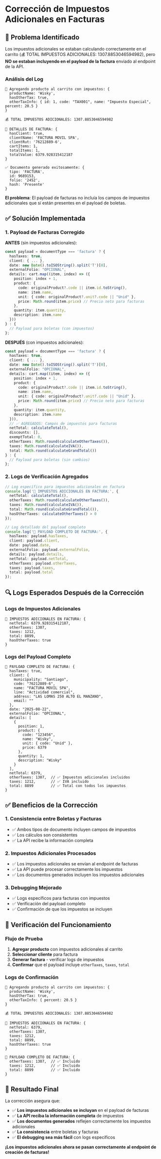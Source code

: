 # Corrección de Impuestos Adicionales en Facturas

## 🐛 Problema Identificado

Los impuestos adicionales se estaban calculando correctamente en el carrito (💰 TOTAL IMPUESTOS ADICIONALES: 1307.8853046594982), pero **NO se estaban incluyendo en el payload de la factura** enviado al endpoint de la API.

### **Análisis del Log**
```
🛒 Agregando producto al carrito con impuestos: {
  productName: 'Wisky', 
  hasOtherTax: true, 
  otherTaxInfo: { id: 1, code: "TAX001", name: "Impuesto Especial", percent: 20.5 }
}

💰 TOTAL IMPUESTOS ADICIONALES: 1307.8853046594982

🧾 DETALLES DE FACTURA: {
  hasClient: true,
  clientName: 'FACTURA MOVIL SPA',
  clientRut: '76212889-6',
  cartItems: 1,
  totalItems: 1,
  totalValue: 6379.928315412187
}

✅ Documento generado exitosamente: {
  tipo: 'FACTURA', 
  id: 9689153, 
  folio: '2452', 
  hash: 'Presente'
}
```

**El problema**: El payload de facturas no incluía los campos de impuestos adicionales que sí están presentes en el payload de boletas.

## ✅ Solución Implementada

### **1. Payload de Facturas Corregido**

**ANTES** (sin impuestos adicionales):
```typescript
const payload = documentType === 'factura' ? {
  hasTaxes: true,
  client: { ... },
  date: new Date().toISOString().split('T')[0],
  externalFolio: "OPCIONAL",
  details: cart.map((item, index) => ({
    position: index + 1,
    product: {
      code: originalProduct?.code || item.id.toString(),
      name: item.name,
      unit: { code: originalProduct?.unit?.code || "Unid" },
      price: Math.round(item.price) // Precio neto para facturas
    },
    quantity: item.quantity,
    description: item.name
  }))
} : {
  // Payload para boletas (con impuestos)
};
```

**DESPUÉS** (con impuestos adicionales):
```typescript
const payload = documentType === 'factura' ? {
  hasTaxes: true,
  client: { ... },
  date: new Date().toISOString().split('T')[0],
  externalFolio: "OPCIONAL",
  details: cart.map((item, index) => ({
    position: index + 1,
    product: {
      code: originalProduct?.code || item.id.toString(),
      name: item.name,
      unit: { code: originalProduct?.unit?.code || "Unid" },
      price: Math.round(item.price) // Precio neto para facturas
    },
    quantity: item.quantity,
    description: item.name
  })),
  // ✅ AGREGADOS: Campos de impuestos para facturas
  netTotal: calculateTotal(),
  discounts: [],
  exemptTotal: 0,
  otherTaxes: Math.round(calculateOtherTaxes()),
  taxes: Math.round(calculateIVA()),
  total: Math.round(calculateGrandTotal())
} : {
  // Payload para boletas (sin cambios)
};
```

### **2. Logs de Verificación Agregados**

```typescript
// Log específico para impuestos adicionales en factura
console.log('🧾 IMPUESTOS ADICIONALES EN FACTURA:', {
  netTotal: calculateTotal(),
  otherTaxes: Math.round(calculateOtherTaxes()),
  taxes: Math.round(calculateIVA()),
  total: Math.round(calculateGrandTotal()),
  hasOtherTaxes: calculateOtherTaxes() > 0
});

// Log detallado del payload completo
console.log('🧾 PAYLOAD COMPLETO DE FACTURA:', {
  hasTaxes: payload.hasTaxes,
  client: payload.client,
  date: payload.date,
  externalFolio: payload.externalFolio,
  details: payload.details,
  netTotal: payload.netTotal,
  otherTaxes: payload.otherTaxes,
  taxes: payload.taxes,
  total: payload.total
});
```

## 🔍 Logs Esperados Después de la Corrección

### **Logs de Impuestos Adicionales**
```
🧾 IMPUESTOS ADICIONALES EN FACTURA: {
  netTotal: 6379.928315412187,
  otherTaxes: 1307,
  taxes: 1212,
  total: 8899,
  hasOtherTaxes: true
}
```

### **Logs del Payload Completo**
```
🧾 PAYLOAD COMPLETO DE FACTURA: {
  hasTaxes: true,
  client: {
    municipality: "Santiago",
    code: "76212889-6",
    name: "FACTURA MOVIL SPA",
    line: "Actividad comercial",
    address: "LAS LOMAS 250 ALTO EL MANZANO",
    email: ""
  },
  date: "2025-08-22",
  externalFolio: "OPCIONAL",
  details: [
    {
      position: 1,
      product: {
        code: "123456",
        name: "Wisky",
        unit: { code: "Unid" },
        price: 6379
      },
      quantity: 1,
      description: "Wisky"
    }
  ],
  netTotal: 6379,
  otherTaxes: 1307,  // ✅ Impuestos adicionales incluidos
  taxes: 1212,       // ✅ IVA incluido
  total: 8899        // ✅ Total con todos los impuestos
}
```

## ✅ Beneficios de la Corrección

### **1. Consistencia entre Boletas y Facturas**
- ✅ Ambos tipos de documento incluyen campos de impuestos
- ✅ Los cálculos son consistentes
- ✅ La API recibe la información completa

### **2. Impuestos Adicionales Procesados**
- ✅ Los impuestos adicionales se envían al endpoint de facturas
- ✅ La API puede procesar correctamente los impuestos
- ✅ Los documentos generados incluyen los impuestos adicionales

### **3. Debugging Mejorado**
- ✅ Logs específicos para facturas con impuestos
- ✅ Verificación del payload completo
- ✅ Confirmación de que los impuestos se incluyen

## 🎯 Verificación del Funcionamiento

### **Flujo de Prueba**
1. **Agregar producto** con impuestos adicionales al carrito
2. **Seleccionar cliente** para factura
3. **Generar factura** - verificar logs de impuestos
4. **Confirmar** que el payload incluye `otherTaxes`, `taxes`, `total`

### **Logs de Confirmación**
```
🛒 Agregando producto al carrito con impuestos: {
  productName: 'Wisky',
  hasOtherTax: true,
  otherTaxInfo: { percent: 20.5 }
}

💰 TOTAL IMPUESTOS ADICIONALES: 1307.8853046594982

🧾 IMPUESTOS ADICIONALES EN FACTURA: {
  netTotal: 6379,
  otherTaxes: 1307,
  taxes: 1212,
  total: 8899,
  hasOtherTaxes: true
}

🧾 PAYLOAD COMPLETO DE FACTURA: {
  otherTaxes: 1307,  // ✅ Incluido
  taxes: 1212,       // ✅ Incluido
  total: 8899        // ✅ Incluido
}
```

## 🎉 Resultado Final

La corrección asegura que:

- ✅ **Los impuestos adicionales se incluyan** en el payload de facturas
- ✅ **La API reciba la información completa** de impuestos
- ✅ **Los documentos generados** reflejen correctamente los impuestos adicionales
- ✅ **La consistencia** entre boletas y facturas
- ✅ **El debugging sea más fácil** con logs específicos

**¡Los impuestos adicionales ahora se pasan correctamente al endpoint de creación de facturas!**
